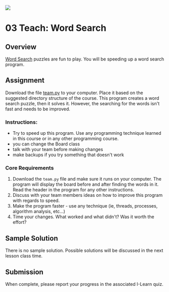 ![](../site/banner.png)

# 03 Teach: Word Search

## Overview

[Word Search](https://thewordsearch.com/) puzzles are fun to play.  You will be speeding up a word search program.

## Assignment

Download the file [team.py](team/team.py) to your computer.  Place it based on the suggested directory structure of the course.  This program creates a word search puzzle, then it solves it.  However, the searching for the words isn't fast and needs to be improved.

### Instructions:

- Try to speed up this program.  Use any programming technique learned in this course or in any other programming course.
- you can change the Board class
- talk with your team before making changes
- make backups if you try something that doesn't work

### Core Requirements

1. Download the `team.py` file and make sure it runs on your computer.  The program will display the board before and after finding the words in it.  Read the header in the program for any other instructions.
2. Discuss with your team members ideas on how to improve this program with regards to speed.
3. Make the program faster - use any technique (ie, threads, processes, algorithm analysis, etc...) 
4. Time your changes.  What worked and what didn't?  Was it worth the effort?

## Sample Solution

There is no sample solution.  Possible solutions will be discussed in the next lesson class time.

## Submission

When complete, please report your progress in the associated I-Learn quiz.

